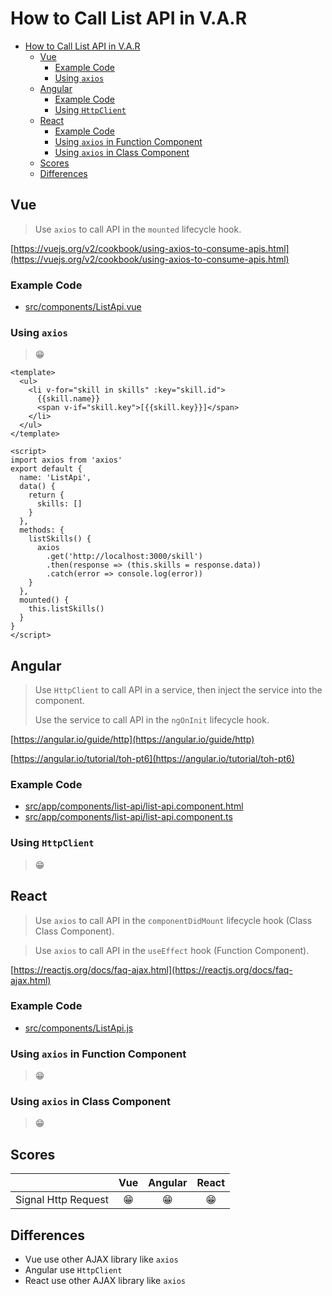 # How to Call List API in V.A.R

- [How to Call List API in V.A.R](#how-to-call-list-api-in-var)
  - [Vue](#vue)
    - [Example Code](#example-code)
    - [Using `axios`](#using-axios)
  - [Angular](#angular)
    - [Example Code](#example-code-1)
    - [Using `HttpClient`](#using-httpclient)
  - [React](#react)
    - [Example Code](#example-code-2)
    - [Using `axios` in Function Component](#using-axios-in-function-component)
    - [Using `axios` in Class Component](#using-axios-in-class-component)
  - [Scores](#scores)
  - [Differences](#differences)

## Vue

> Use `axios` to call API in the `mounted` lifecycle hook.

[https://vuejs.org/v2/cookbook/using-axios-to-consume-apis.html](https://vuejs.org/v2/cookbook/using-axios-to-consume-apis.html)

### Example Code
- [src/components/ListApi.vue](../../examples/var-vue/src/components/ListApi.vue)

### Using `axios`
> 😁

```vue
<template>
  <ul>
    <li v-for="skill in skills" :key="skill.id">
      {{skill.name}}
      <span v-if="skill.key">[{{skill.key}}]</span>
    </li>
  </ul>
</template>

<script>
import axios from 'axios'
export default {
  name: 'ListApi',
  data() {
    return {
      skills: []
    }
  },
  methods: {
    listSkills() {
      axios
        .get('http://localhost:3000/skill')
        .then(response => (this.skills = response.data))
        .catch(error => console.log(error))
    }
  },
  mounted() {
    this.listSkills()
  }
}
</script>
```

## Angular

> Use `HttpClient` to call API in a service, then inject the service into the component.
>
> Use the service to call API in the `ngOnInit` lifecycle hook.

[https://angular.io/guide/http](https://angular.io/guide/http)

[https://angular.io/tutorial/toh-pt6](https://angular.io/tutorial/toh-pt6)

### Example Code
- [src/app/components/list-api/list-api.component.html](../../examples/var-angular/src/app/components/list-api/list-api.component.html)
- [src/app/components/list-api/list-api.component.ts](../../examples/var-angular/src/app/components/list-api/list-api.component.ts)

### Using `HttpClient`
> 😁


## React

> Use `axios` to call API in the `componentDidMount` lifecycle hook (Class Class Component).

> Use `axios` to call API in the `useEffect` hook (Function Component).

[https://reactjs.org/docs/faq-ajax.html](https://reactjs.org/docs/faq-ajax.html)

### Example Code
- [src/components/ListApi.js](../../examples/var-react/src/components/ListApi.js)

### Using `axios` in Function Component
> 😁

### Using `axios` in Class Component
> 😁

## Scores
|                     |  Vue  | Angular | React |
| :------------------ | :---: | :-----: | :---: |
| Signal Http Request |  😁   |   😁    |  😁   |

## Differences
- Vue use other AJAX library like `axios`
- Angular use `HttpClient`
- React use other AJAX library like `axios`
